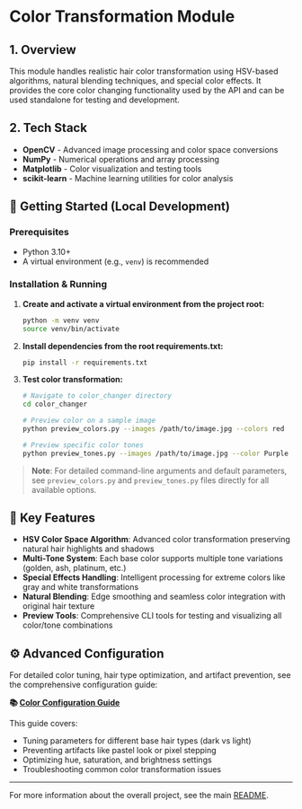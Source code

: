 # Color Transformation Module

## 1. Overview

This module handles realistic hair color transformation using HSV-based algorithms, natural blending techniques, and special color effects. It provides the core color changing functionality used by the API and can be used standalone for testing and development.

## 2. Tech Stack

- **OpenCV** - Advanced image processing and color space conversions
- **NumPy** - Numerical operations and array processing
- **Matplotlib** - Color visualization and testing tools
- **scikit-learn** - Machine learning utilities for color analysis

## 🚀 Getting Started (Local Development)

### Prerequisites

- Python 3.10+
- A virtual environment (e.g., `venv`) is recommended

### Installation & Running

1. **Create and activate a virtual environment from the project root:**

   ```bash
   python -m venv venv
   source venv/bin/activate
   ```

2. **Install dependencies from the root requirements.txt:**

   ```bash
   pip install -r requirements.txt
   ```

3. **Test color transformation:**

   ```bash
   # Navigate to color_changer directory
   cd color_changer

   # Preview color on a sample image
   python preview_colors.py --images /path/to/image.jpg --colors red

   # Preview specific color tones
   python preview_tones.py --images /path/to/image.jpg --color Purple --tones Plum
   ```

> **Note**: For detailed command-line arguments and default parameters, see `preview_colors.py` and `preview_tones.py` files directly for all available options.

## 🎯 Key Features

- **HSV Color Space Algorithm**: Advanced color transformation preserving natural hair highlights and shadows
- **Multi-Tone System**: Each base color supports multiple tone variations (golden, ash, platinum, etc.)
- **Special Effects Handling**: Intelligent processing for extreme colors like gray and white transformations
- **Natural Blending**: Edge smoothing and seamless color integration with original hair texture
- **Preview Tools**: Comprehensive CLI tools for testing and visualizing all color/tone combinations

## ⚙️ Advanced Configuration

For detailed color tuning, hair type optimization, and artifact prevention, see the comprehensive configuration guide:

**📚 [Color Configuration Guide](config/README.md)**

This guide covers:

- Tuning parameters for different base hair types (dark vs light)
- Preventing artifacts like pastel look or pixel stepping
- Optimizing hue, saturation, and brightness settings
- Troubleshooting common color transformation issues

---

For more information about the overall project, see the main [README](../README.md).
